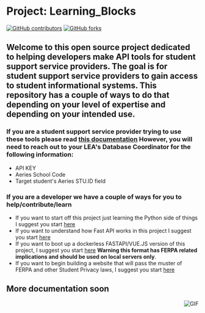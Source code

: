 # Project: Learning_Blocks

[![GitHub contributors](https://img.shields.io/github/contributors/code4sac/learning-blocks)](https://github.com/code4sac/learning-blocks/graphs/contributors)
[![GitHub forks](https://img.shields.io/github/forks/code4sac/learning-blocks)](https://github.com/code4sac/learning-blocks/network/members)

## Welcome to this open source project dedicated to helping developers make API tools for student support service providers. The goal is for student support service providers to gain access to student informational systems. This repository has a couple of ways to do that depending on your level of expertise and depending on your intended use.

### If you are a student support service provider trying to use these tools please read [this documentation](https://github.com/code4sac/learning-blocks/blob/main/Documentation%20Directory/SSSP_Read_Me.md) However, you will need to reach out to your LEA's Database Coordinator for the following information:
- API KEY
- Aeries School Code
- Target student's Aeries STU.ID field

### If you are a developer we have a couple of ways for you to help/contribute/learn
- If you want to start off this project just learning the Python side of things I suggest you start [here](https://github.com/code4sac/learning-blocks/blob/main/Documentation%20Directory/Individual_scripts.md)
- If you want to understand how Fast API works in this project I suggest you start [here](https://github.com/code4sac/learning-blocks/blob/main/Documentation%20Directory/FastAPI_setup.md)
- If you want to boot up a dockerless FASTAPI/VUE.JS version of this project, I suggest you start [here](https://github.com/code4sac/learning-blocks/tree/main/Learning-Blocks-No-Docker-Version) <strong>Warning this format has FERPA related implications and should be used on local servers only</strong>.
- If you want to begin building a website that will pass the muster of FERPA and other Student Privacy laws, I suggest you start [here](https://github.com/code4sac/learning-blocks/tree/main/Learning-Blocks-Docker-Version)


## More documentation soon
<img align="right" alt="GIF" src="https://i.pinimg.com/originals/e4/26/70/e426702edf874b181aced1e2fa5c6cde.gif" />
